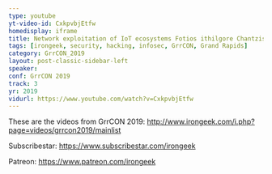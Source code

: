 ```yaml
---
type: youtube
yt-video-id: CxkpvbjEtfw
homedisplay: iframe
title: Network exploitation of IoT ecosystems Fotios ithilgore Chantzis
tags: [irongeek, security, hacking, infosec, GrrCON, Grand Rapids]
category: GrrCON_2019
layout: post-classic-sidebar-left
speaker: 
conf: GrrCON 2019
track: 3
yr: 2019
vidurl: https://www.youtube.com/watch?v=CxkpvbjEtfw
---
```

These are the videos from GrrCON 2019:
http://www.irongeek.com/i.php?page=videos/grrcon2019/mainlist

Subscribestar:
https://www.subscribestar.com/irongeek

Patreon:
https://www.patreon.com/irongeek